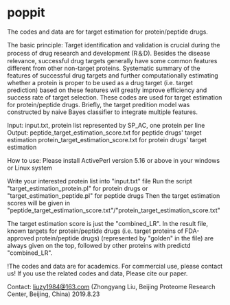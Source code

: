 # poppit
The codes and data are for target estimation for protein/peptide drugs.

The basic principle: 
Target identification and validation is crucial during the process of drug research and development (R＆D). 
Besides the disease relevance, successful drug targets generally have some common features different from other non-target proteins. 
Systematic summary of the features of successful drug targets and further computationally estimating whether a protein is proper 
to be used as a drug target (i.e. target prediction) based on these features will greatly improve efficiency and success rate of 
target selection.
These codes are used for target estimation for protein/peptide drugs.
Briefly, the target predition model was constructed by naive Bayes classifier to integrate multiple features. 




Input: input.txt, protein list represented by SP_AC, one protein per line
Output: peptide_target_estimation_score.txt for peptide drugs' target estimation
				protein_target_estimation_score.txt for protein drugs' target estimation
				
How to use:
Please install ActivePerl version 5.16 or above in your windows or Linux system

Write your interested protein list into "input.txt" file 
Run the script "target_estimation_protein.pl" for protein drugs or "target_estimation_peptide.pl" for peptide drugs
Then the target estimation scores will be given in "peptide_target_estimation_score.txt"/"protein_target_estimation_score.txt"

The target estimation score is just the "combined_LR".
In the result file, known targets for protein/peptide drugs (i.e. target proteins of FDA-approved protein/peptide drugs) 
(represented by "golden" in the file) are always given on the top, followed by other proteins with predictd "combined_LR".



!The codes and data are for academics. For commercial use, please contact us!
If you use the related codes and data, Please cite our paper. 


Contact: liuzy1984@163.com (Zhongyang Liu, Beijing Proteome Research Center, Beijing, China)
2019.8.23

